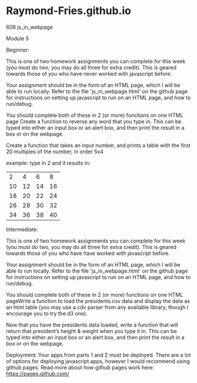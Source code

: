 # Raymond-Fries.github.io
608 js_in_webpage


Module 5

Beginner:

This is one of two homework assignments you can complete for this week (you must do two,
you may do all three for extra credit). This is geared towards those of you who have never
worked with javascript before.

Your assignment should be in the form of an HTML page, which I will be able to run locally.
Refer to the file 'js_in_webpage.html' on the github page for instructions on setting up
javascript to run on an HTML page, and how to run/debug.

You should complete both of these in 2 (or more) functions on one HTML page
Create a function to reverse any word that you type in. This can be typed into either an input
box or an alert box, and then print the result in a box or on the webpage.

Create a function that takes an input number, and prints a table with the first 20 multiples of
the number, in order 5x4

example: type in 2 and it results in:
<table>
<tr><td>2</td><td>4</td><td>6</td><td>8</td></tr>
<tr><td>10</td><td>12</td><td>14</td><td>16</td></tr>
<tr><td>18</td><td>20</td><td>22</td><td>24</td></tr>
<tr><td>26</td><td>28</td><td>30</td><td>32</td></tr>
<tr><td>34</td><td>36</td><td>38</td><td>40</td></tr>
</table>

Intermediate:

This is one of two homework assignments you can complete for this week (you must do two,
you may do all three for extra credit). This is geared towards those of you who have have
worked with javascript before.

Your assignment should be in the form of an HTML page, which I will be able to run locally.
Refer to the file 'js_in_webpage.html' on the github page for instructions on setting up
javascript to run on an HTML page, and how to run/debug.

You should complete both of these in 2 (or more) functions on one HTML pageWrite a function to load the presidents.csv data and display the data as an html table (you may use a cdv parser from any available library, though I encourage you to try the d3 one).

Now that you have the presidents data loaded, write a function that will return that
president’s height & weight when you type it in. This can be typed into either an input box or
an alert box, and then print the result in a box or on the webpage.

Deployment: ​Your apps from parts 1 and 2 must be deployed. There are a lot of options for
deploying javascript apps, however I would recommend using github pages. Read more
about how github pages work here: ​https://pages.github.com/